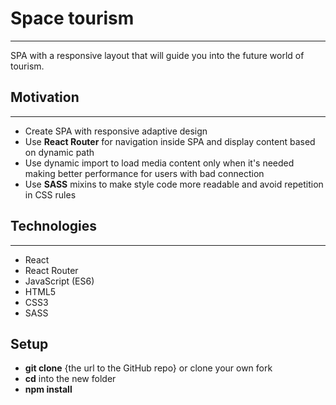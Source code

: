 # Space tourism
***
SPA with a responsive layout that will guide you into the future world of tourism.
## Motivation
***
* Create SPA with responsive adaptive design
* Use **React Router** for navigation inside SPA and display content based on dynamic path
* Use dynamic import to load media content only when it's needed  making better performance for users with bad connection
* Use **SASS** mixins to make style code more readable and avoid repetition in CSS rules
## Technologies
***
* React
* React Router
* JavaScript (ES6)
* HTML5
* CSS3
* SASS
## Setup
* **git clone** {the url to the GitHub repo} or clone your own fork
* **cd** into the new folder
* **npm install**